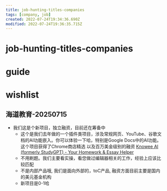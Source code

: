 ```yaml
---
title: job-hunting-titles-companies
tags: [company, job]
created: 2022-07-24T19:34:36.690Z
modified: 2022-07-24T19:36:35.715Z
---
```


# job-hunting-titles-companies

# guide

# wishlist

## 海道教育-20250715

- 我们这是个新项目，独立融资，目前还在筹备中
  - 这个是我们去年做的一个插件类项目，涉及常规网页、YouTube、谷歌文档的AI功能嵌入。你可以体验一下哈，特别是Google Docs中的AI功能。这个项目获得了Chrome商店精选 以及百万美金级别的融资 [Knowee AI (formerly StudyGPT) - Your Homework & Essay Helper](https://chromewebstore.google.com/detail/knowee-ai-formerly-studyg/fcejkolobdcfbhhakbhajcflakmnhaff)
  - 不用刷题。我们主要看实操，看您做过编辑器相关的工作，经验上应该比较匹配
  - 不是内部产品哦, 我们是面向外部的，toC产品, 融资方面目前主要是国内的美元基金机构
  - 新项目是0-1哈
